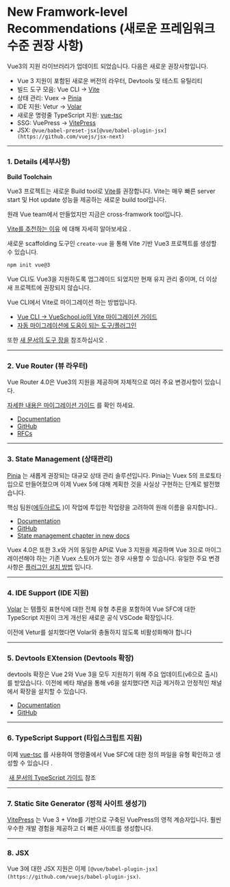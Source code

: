 # New Framwork-level Recommendations (새로운 프레임워크 수준 권장 사항)

Vue3의 지원 라이브러리가 업데이트 되었습니다. 다음은 새로운 권장사항입니다.

- Vue 3 지원이 포함된 새로운 버전의 라우터, Devtools 및 테스트 유틸리티
- 빌드 도구 모음: Vue CLI -> [Vite](https://vitejs.dev/)
- 상태 관리: Vuex -> [Pinia](https://pinia.vuejs.org/)
- IDE 지원: Vetur -> [Volar](https://marketplace.visualstudio.com/items?itemName=johnsoncodehk.volar)
- 새로운 명령줄 TypeScript 지원: [vue-tsc](https://github.com/johnsoncodehk/volar/tree/master/packages/vue-tsc)
- SSG: VuePress -> [VitePress](https://vitepress.vuejs.org/)
- JSX: `@vue/babel-preset-jsx[@vue/babel-plugin-jsx](https://github.com/vuejs/jsx-next)`

---

### 1. Details (세부사항)

**Build Toolchain**

 Vue3 프로젝트는 새로운 Build tool로 [Vite](https://vitejs.dev/)를 권장합니다. Vite는 매우 빠른 server start 및 Hot update 성능을 제공하는 새로운 build tool입니다. 

원래 Vue team에서 만들었지만 지금은 cross-framwork tool입니다. 

 [Vite를 추천하는 이유](https://vitejs.dev/guide/why.html) 에 대해 자세히 알아보세요 .

 

새로운 scaffolding 도구인 `create-vue` 을 통해 Vite 기반 Vue3 프로젝트를 생성할 수 있습니다.

 

```html
npm init vue@3
```

 Vue CLI도 Vue3을 지원하도록 업그레이드 되었지만 현재 유지 관리 중이며, 더 이상 새 프로젝트에 권장되지 않습니다. 

 Vue CLI에서 Vite로 마이그레이션 하는 방법입니다.

- [Vue CLI -> VueSchool.io의 Vite 마이그레이션 가이드](https://vueschool.io/articles/vuejs-tutorials/how-to-migrate-from-vue-cli-to-vite/)
- [자동 마이그레이션에 도움이 되는 도구/플러그인](https://github.com/vitejs/awesome-vite#vue-cli)

또한 [새 문서의 도구 장을](https://vuejs.org/guide/scaling-up/tooling.html) 참조하십시오 .

---

### 2. Vue Router (뷰 라우터)

Vue Router 4.0은 Vue3의 지원을 제공하며 자체적으로 여러 주요 변경사항이 있습니다. 

[자세한 내용은 마이그레이션 가이드](https://router.vuejs.org/) 를 확인 하세요.

- [Documentation](https://router.vuejs.org/)
- [GitHub](https://github.com/vuejs/router)
- [RFCs](https://github.com/vuejs/rfcs/pulls?q=is%3Apr+is%3Amerged+label%3Arouter)

---

### 3. State Management (상태관리)

[Pinia](https://pinia.vuejs.org/) 는 새롭게 권장되는 대규모 상태 관리 솔루션입니다. Pinia는 Vuex 5의 프로토타입으로 만들어졌으며 이제 Vuex 5에 대해 계획한 것을 사실상 구현하는 단계로 발전했습니다. 

핵심 팀원([에두아르도](https://github.com/posva) )이 작업에 투입한 작업량을 고려하여 원래 이름을 유지합니다.. 

- [Documentation](https://pinia.vuejs.org/)
- [GitHub](https://github.com/vuejs/pinia)
- [State management chapter in new docs](https://vuejs.org/guide/scaling-up/state-management.html)

Vuex 4.0은 또한 3.x와 거의 동일한 API로 Vue 3 지원을 제공하며 Vue 3으로 마이그레이션해야 하는 기존 Vuex 스토어가 있는 경우 사용할 수 있습니다. 유일한 주요 변경 사항은 [플러그인 설치 방법](https://next.vuex.vuejs.org/guide/migrating-to-4-0-from-3-x.html#breaking-changes) 입니다.

---

### 4. ****IDE Support (IDE 지원)****

[Volar](https://github.com/johnsoncodehk/volar) 는 템플릿 표현식에 대한 전체 유형 추론을 포함하여 Vue SFC에 대한 TypeScript 지원이 크게 개선된 새로운 공식 VSCode 확장입니다.

이전에 Vetur를 설치했다면 Volar와 충돌하지 않도록 비활성화해야 합니다

---

### 5. Devtools EXtension (Devtools 확장)

devtools 확장은 Vue 2와 Vue 3을 모두 지원하기 위해 주요 업데이트(v6으로 출시)를 받았습니다. 이전에 베타 채널을 통해 v6을 설치했다면 지금 제거하고 안정적인 채널에서 확장을 설치할 수 있습니다.

- [Documentation](https://devtools.vuejs.org/guide/installation.html)
- [GitHub](https://github.com/vuejs/devtools)

---

### 6. TypeScript Support (타입스크립트 지원)

이제 [vue-tsc](https://github.com/johnsoncodehk/volar/tree/master/packages/vue-tsc) 를 사용하여 명령줄에서 Vue SFC에 대한 정의 파일을 유형 확인하고 생성할 수 있습니다 .

 [새 문서의 TypeScript 가이드](https://vuejs.org/guide/typescript/overview.html) 참조

---

### 7. ****Static Site Generator (정적 사이트 생성기)****

[VitePress](https://vitepress.vuejs.org/) 는 Vue 3 + Vite를 기반으로 구축된 VuePress의 영적 계승자입니다. 훨씬 우수한 개발 경험을 제공하고 더 빠른 사이트를 생성합니다.

---

### 8. **JSX**

Vue 3에 대한 JSX 지원은 이제 `[@vue/babel-plugin-jsx](https://github.com/vuejs/babel-plugin-jsx)`.